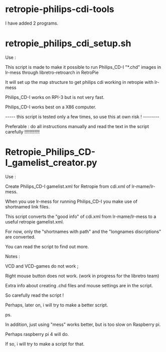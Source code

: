 # retropie-philips-cdi-tools

I have added 2 programs.

# retropie_philips_cdi_setup.sh

Use :

This script is made to make it possible to run Philips_CD-I "*.chd" images in lr-mess through libretro-retroarch in RetroPie

It will set up the map structure to get philips cdi working in retropie with lr-mess

Philips_CD-I works on RPI-3 but is not very fast. 

Philips_CD-I works best on a X86 computer. 

----- this script is tested only a few times, so use this at own risk ! --------

Preferable : do all instructions manually and read the text in the script carefully !!!!!!!!!!!!


# Retropie_Philips_CD-I_gamelist_creator.py

Use :

Create Philips_CD-I gamelist.xml for Retropie from cdi.xml of lr-mame/lr-mess.

When you use lr-mess for running Philips_CD-I you make use of shortnamed link files.

This script converts the "good info" of cdi.xml from lr-mame/lr-mess to a useful retropie gamelist.xml.

For now, only the "shortnames with path" and the "longnames discriptions" are converted. 

You can read the script to find out more.

Notes :

VCD and VCD-games do not work ;

Right mouse button does not work. (work in progress for the libretro team)

Extra info about creating .chd files and mouse settings are in the script.

So carefully read the script !

Perhaps, later on, i will try to make a better script.

ps.

In addition, just using "mess" works better, but is too slow on Raspberry pi.

Perhaps raspberry pi 4 will do.

If so, i will try to make a script for that.


